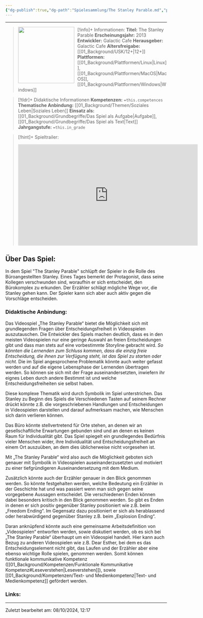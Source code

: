 ```yaml
---
{"dg-publish":true,"dg-path":"Spielesammlung/The Stanley Parable.md","permalink":"/spielesammlung/the-stanley-parable/","noteIcon":"1"}
---
```


---
>[!info]+ Informationen:
><img src="" style="float:left;height:175px;padding-right:10px">**Titel:** The Stanley Parable
>**Erscheinungsjahr:** 2013
>**Entwickler:** Galactic Cafe
>**Herausgeber:** Galactic Cafe
>**Altersfreigabe:** [[01_Background/USK/12+\|12+]]
>**Plattformen:** [[01_Background/Plattformen/Linux\|Linux]],[[01_Background/Plattformen/MacOS\|MacOS]],[[01_Background/Plattformen/Windows\|Windows]]

>[!tldr]+ Didaktische Informationen
>**Kompetenzen:** `=this.competences`
>**Thematische Anbindung:** [[01_Background/Themen/Soziales Leben\|Soziales Leben]]
>**Einsatz als:** [[01_Background/Grundbegriffe/Das Spiel als Aufgabe\|Aufgabe]],[[01_Background/Grundbegriffe/Das Spiel als Text\|Text]]
>**Jahrgangstufe:** `=this.in_grade`

>[!hint]+ Spieltrailer:
><iframe width="560" height="315" src="https://www.youtube.com/embed/Nh6us6dEoWo?si=wJltfbZ_kcHU3pL6" title="YouTube video player" frameborder="0" allow="accelerometer; autoplay; clipboard-write; encrypted-media; gyroscope; picture-in-picture; web-share" referrerpolicy="strict-origin-when-cross-origin" allowfullscreen></iframe>


## Über Das Spiel:
In dem Spiel "The Stanley Parable" schlüpft der Spieler in die Rolle des Büroangestellten Stanley. Eines Tages bemerkt der Protagonist, dass seine Kollegen verschwunden sind, woraufhin er sich entscheidet, den Bürokomplex zu erkunden. Der Erzähler schlägt mögliche Wege vor, die Stanley gehen kann. Der Spieler kann sich aber auch aktiv gegen die Vorschläge entscheiden. 
### Didaktische Anbindung:
Das Videospiel „The Stanley Parable“ bietet die Möglichkeit sich mit grundlegenden Fragen über Entscheidungsfreiheit in Videospielen auszutauschen. Die Entwickler des Spiels machen deutlich, dass es in den meisten Videospielen nur eine geringe Auswahl an freien Entscheidungen gibt und dass man stets auf eine vorbestimmte Storyline gebracht wird. *So könnten die Lernenden zum Schluss kommen, dass die einzig freie Entscheidung, die ihnen zur Verfügung steht, ist das Spiel zu starten oder nicht.* Die im Spiel angesprochene Problematik könnte auch weiter gefasst werden und auf die eigene Lebensphase der Lernenden übertragen werden. So können sie sich mit der Frage auseinandersetzten, inwiefern ihr eignes Leben durch andere Bestimmt ist und welche Entscheidungsfreiheiten sie selbst haben.

Diese komplexe Thematik wird durch Symbolik im Spiel unterstrichen. Das Stanley zu Beginn des Spiels die Verschiedenen Tasten auf seinem Rechner drückt könnte z.B. die vorgeschriebenen Handlungen und Entscheidungen in Videospielen darstellen und darauf aufmerksam machen, wie Menschen sich darin verlieren können.

Das Büro könnte stellvertretend für Orte stehen, an denen wir an gesellschaftliche Erwartungen gebunden sind und an denen es keinen Raum für Individualität gibt. Das Spiel spiegelt ein grundlegendes Bedürfnis vieler Menschen wider, ihre Individualität und Entscheidungsfreiheit an einem Ort auszuüben, an dem dies üblicherweise nicht vorgesehen ist.

Mit „The Stanley Parable“ wird also auch die Möglichkeit geboten sich genauer mit Symbolik in Videospielen auseinanderzusetzten und motiviert zu einer tiefgründigeren Auseinandersetzung mit dem Medium. 

Zusätzlich könnte auch der Erzähler genauer in den Blick genommen werden. So könnte festgehalten werden, welche Bedeutung ein Erzähler in der Geschichte hat und was passiert wenn man sich gegen seine vorgegebene Aussagen entscheidet. Die verschiedenen Enden können dabei besonders kritisch in den Blick genommen werden. So gibt es Enden in denen er sich positiv gegenüber Stanley positioniert wie z.B. beim „Freedom Ending“. Im Gegensatz dazu positioniert er sich als herablassend oder herabwürdigend gegenüber Stanley z.B. beim „Explosion Ending“.

Daran anknüpfend könnte auch eine gemeinsame Arbeitsdefinition von „Videospielen“ entworfen werden, sowie diskutiert werden, ob es sich bei „The Stanley Parable“ überhaupt um ein Videospiel handelt. Hier kann auch Bezug zu anderen Videospielen wie z.B. Dear Esther, bei dem es das Entscheidungselement nicht gibt, das Laufen und der Erzähler aber eine ebenso wichtige Rolle spielen, genommen werden.
Somit können funktionale kommunikative Kompetenz ([[01_Background/Kompetenzen/Funktionale Kommunikative Kompetenz#Leseverstehen\|Leseverstehen]]), sowie [[01_Background/Kompetenzen/Text- und Medienkompetenz\|Text- und Medienkompetenz]] gefördert werden.
### Links:

---
Zuletzt bearbeitet am: 08/10/2024, 12:17